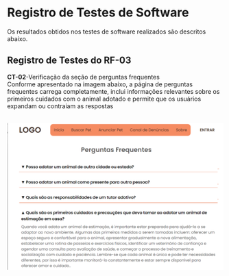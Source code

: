 # Registro de Testes de Software


Os resultados obtidos nos testes de software realizados são descritos abaixo.

## Registro de Testes do RF-03

**CT-02**-Verificação da seção de perguntas frequentes<br>
Conforme apresentado na imagem abaixo, a página de perguntas frequentes carrega completamente, inclui informações relevantes sobre os primeiros cuidados com o animal adotado e permite que os usuários expandam ou contraiam as respostas<br><br>

<img src="img/reg_ct-02.png">
<br><br>

